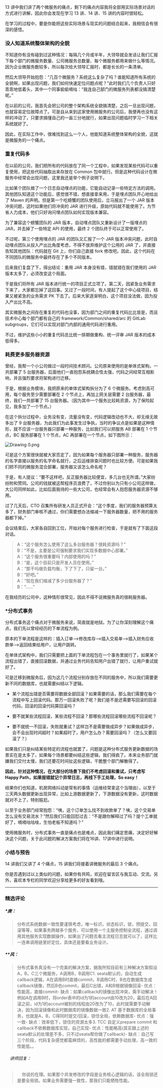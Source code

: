 <p data-nodeid="3714">13 讲中我们讲了两个微服务的痛点，剩下的痛点内容我将全部用实际场景对话的方式进行讲解，因此你会发现在学习 13 讲、14 讲、15 讲的内容时很轻松。</p>
<p data-nodeid="3715">在学习的过程中，要是你能把这些实际场景与现实的问题结合起来，我相信会有很深的感悟。</p>
<h3 data-nodeid="6118" class="">没人知道系统整体架构的全貌</h3>








<p data-nodeid="3717">不知道你有没有碰到过这种情况：每隔几个月或半年，大领导就会发话让我们汇报下每个部门的微服务数量、公司微服务总数量、每个微服务都用来做什么等情况。因为企业微服务数较多，所以每次给大领导汇报时，都是长长的一条清单。</p>
<p data-nodeid="3718" class="">然后大领导开始抱怨：“几百个微服务？系统这么复杂了吗？谁能知道所有系统的全貌啊，如果出现问题，我们如何快速定位问题点呢？”此时我们几个负责人只好乖乖地低着头，其中一个同事偷偷嘀咕：“我连自己部门的微服务列表都没搞清楚呢。”</p>
<p data-nodeid="3719">在以前的公司，我首先会把公司的整个架构系统全貌搞清楚，之后一旦出现问题，也就容易定位故障点了。可是自从来到这家使用微服务的公司后，我便再也没有这样的冲动了，只要求搞懂自己的一亩三分地就行，如果出现问题临时学习一下相关系统就好了。</p>
<p data-nodeid="3720">因此，在实际工作中，很难找到这么一个人，他能知道系统整体架构的全貌，这就是微服务的一个痛点。</p>
<h3 data-nodeid="7075" class="">重复代码多</h3>




<p data-nodeid="3722">在以前的公司，我们把所有的代码放在了同一个工程中，如果发现某些代码可以重复使用，把这些代码抽取出来存放在 Common 包中就行。但是这种代码设计在微服务中经常会出现问题，这里我还是举个例子说明下。</p>
<p data-nodeid="3723">比如某个团队做了一个日志自动埋点的功能，它能自动记录一些特定方法的调用。其他团队知道这个功能后，感觉很不错，想直接拿来用，于是埋点团队开心地给出了 Maven 的声明。但是第一个吃螃蟹的团队使用后，立马报出了一个 JAR 版本冲突问题，这时如果他们将冲突的 JAR 进行升级，原始代码就不能使用了。为节省人力成本，他们只好询问埋点团队如何实现版本兼容。</p>
<p data-nodeid="3724">为了兼容这个螃蟹团队的 JAR 版本，自动埋点团队又重新设计了一版埋点的 JAR，并去掉了一些特定 API 的使用，最终 2 个团队终于可以正常使用了。</p>
<p data-nodeid="3725">不过呢，第三个使用埋点的 JAR 的团队又汇报了一个 JAR 版本冲突问题，此时自动埋点团队从投入产出比角度考虑，不得不放弃维护这个公用的 JAR 了，并直接告知其他团队：代码就在 Git 上，你们自己直接 fork 修改吧。因此，这个代码在不同团队的微服务中最终存在了多个不同版本。</p>
<p data-nodeid="3726">后来我们复盘了下，得出结论：重用 JAR 本身没有错，错就错在我们使用的 JAR 版本太多了，必须改变这个局面。</p>
<p data-nodeid="3727">于是我们将所有 JAR 版本进行统一的项目正式立项了。第二天，因紧急业务需求下来了，大家都忘掉了这回事。又过了一段时间，有人提起了这个中心级项目，结果又被紧急的业务需求 PK 下去了。后来大家逐渐明白，这个项目没法做，因为投入产出比不高。</p>
<p data-nodeid="3728">其实微服务之间存在重复的代码也没事，因为部门之间的重复代码比比皆是，而且技术中心每个部门都有自己的 framework/Common/shared/arc 的 GitLab subgroups，它们可以实现对部门内部的通用代码进行重用。</p>
<p data-nodeid="3729">不过，维护这些小小的重复代码总比统一排期做重构、统一评审 JAR 版本的成本低得多。</p>
<h3 data-nodeid="8008" class="">耗费更多服务器资源</h3>




<p data-nodeid="3731">曾经，我帮一个小公司做过一段时间技术顾问。公司原来使用的是单体式架构，一共部署了 5 台服务器，后面他们一直抱怨系统耦合性太强，代码之间经常互相影响，并且强烈要求将架构进行迁移。</p>
<p data-nodeid="3732">于是，根据业务模块，我把原来的单体式架构拆分为了 6 个微服务。考虑到高可用，每个服务至少需要部署在 2 个节点上，再加上网关层需要 2 台服务器，最终，我们一共部署了 15 台服务器。（因为其中一个服务比较耗资源，为了保险起见，我多加了一个节点。）</p>
<p data-nodeid="3733">在这个拆分过程中，业务没有变，流量没有变，代码逻辑改动也不大，却无缘无故多出了 9 台服务器，为此我们为此事发生过争执，当时的争议点是如果是这种情形，就不应该一台服务器只部署一种服务，比如我们可以把服务 AB 部署在 1 个节点，BC 服务部署在 1 个节点，AC 再部署在一个节点，如下图所示：</p>
<p data-nodeid="8236" class=""><img src="https://s0.lgstatic.com/i/image2/M01/07/58/CgpVE2AH3f6AIAIkAAAuFU0JjmQ148.png" alt="Drawing 0.png" data-nodeid="8239"></p>

<p data-nodeid="3735">可是这个方案很快就被大家否定了，因为如果每个服务器只部署一种服务，服务器的名字直接以服务的名字命名就行，之后运维排查问题时也比较方便。可是如果我们把不同的微服务混合部署，服务器又该怎么命名呢？</p>
<p data-nodeid="3736">于是，有人提议：“要不这样吧，反正服务器比较便宜，多几台也无所谓。”大家纷纷附和赞同。公司的钱就被这帮程序员浪费了，不过你别以为只有小公司这样做，大公司同样如此，比如后面我待的一些大公司，也经常会有人抱怨服务器资源不够用。</p>
<p data-nodeid="3737">过了几天后，CTO 召集所有研发人员正式开会：“这个季度，我们的服务器预算太多了，财务部门审核不通过，你们需要想办法缩减一下服务器数量，把不用的服务器都下掉。”</p>
<p data-nodeid="3738">会议结束后，大家各自回到工位，开始对每个服务进行检查，于是就有了下面这段对话。</p>
<blockquote data-nodeid="3739">
<p data-nodeid="3740">A：“这个服务怎么使用了这么多台服务器？很耗资源吗？”<br>
B：“不是，主要是公司强制要求我们实现多数据中心部署。”<br>
A：“这个服务很重要吗？内部使用的吗？”<br>
B：“是，这个目前只是开发人员在使用。”<br>
A：“那干吗做负载均衡，下了下了，只留一台。”<br>
B：“好吧。”<br>
A：“现在我们缩减了多少台服务器了？”<br>
B：“……”</p>
</blockquote>
<p data-nodeid="3741">在我经历的公司中，这种情形很常见，因此不得不说微服务真的很耗服务器。</p>
<h3 data-nodeid="8922" class="te-preview-highlight">*分布式事务</h3>



<p data-nodeid="3743">分布式事务这个痛点对于微服务来说，简直就是地狱。为了让你深刻理解这个痛点，我们先以曾经经历的下单流程为例。</p>
<p data-nodeid="3744">原本的下单流程是这样的：插入订单——&gt;修改库存——&gt;插入交易单——&gt;插入财务应收款单——&gt;返回结果给用户，让用户跳转。</p>
<p data-nodeid="3745">在单体式架构中，我们只需要把上面的下单流程包在一个事务里就行了，如果某个流程出错了，直接回滚数据，并通过业务代码告知用户出错了就行，让用户重试就好了。</p>
<p data-nodeid="3746">可是迁移到微服务后，因为这几个流程分别存放在不同的服务中，所以我们需要更新不同的数据库，也就需要纠结以下逻辑。</p>
<ul data-nodeid="3747">
<li data-nodeid="3748">
<p data-nodeid="3749">某个流程出错是否需要将数据全部回滚？如果需要的话，那么我们需要在每个流程中写上回滚代码。那万一回滚失败了呢？我们是不是还需要写回滚的回滚代码，回滚的回滚代码算回滚吗？</p>
</li>
<li data-nodeid="3750">
<p data-nodeid="3751">要不就某些流程回滚，某些流程不回滚？那哪些流程回滚哪些流程不回滚呢？</p>
</li>
<li data-nodeid="3752">
<p data-nodeid="3753">要不就统一不回滚，失败就重试？这样岂不是需要做成异步？如果做成异步，会不会出现时间超时？如果超时了，用户怎么办？需要回滚吗？（怎么又要回滚了？）</p>
</li>
</ul>
<p data-nodeid="3754">如果我们只是纠结某些特定的流程也就罢了，问题是这种分布式服务更新数据的场景实在是太多了，如果每个场景都要纠结这些逻辑，我们得疯了。本来业务部门就嫌我们交付太慢，我们还要花时间扯这些逻辑，干脆整个部门解散得了。</p>
<p data-nodeid="3755"><strong data-nodeid="3835">因此，针对这种情况，在大部分的场景下我们不考虑回滚和重试，只考虑写 Happy Path，如果报错就记个异常日志，再线下手工处理，So easy！</strong></p>
<p data-nodeid="3756">结果你们也知道，机房网络抖动是常有的事情（运维经常拿这个当理由），以至于三天两头数据更新出现异常，比如上游数据更新了，下游数据没有更新，这时数据就对不上了，特别尴尬。</p>
<p data-nodeid="3757">以至于业务部门经常抱怨：“咦，这个订单怎么找不到收款单了？咦，这个交易单怎么没有交易流水？”然后我们只能回怼过去：“不是跟你解释过了吗？提个工单就好了，嘀嘀咕咕啥，生怕老板不知道吗？”</p>
<p data-nodeid="3758">使用微服务时，分布式事务一直是痛点也是难点，因此我们痛定思痛，决定好好解决这个问题，关于此问题的解决方案我们将在16讲、17讲中进行说明。</p>
<h3 data-nodeid="3759">小结与预告</h3>
<p data-nodeid="3760">14 讲我们又讲了 4 个痛点，15 讲我们将接着讲微服务的最后 3 个痛点。</p>
<p data-nodeid="3761">你是否遇到过以上类似的问题，如果你有共鸣，欢迎在留言区与我互动、交流。另外，喜欢本专栏的同学欢迎分享给更多的好友看到哦。</p>

---

### 精选评论

##### *庚：
> 分布式系统数据一致性要谨慎考虑，唯一标识，状态标识，锁，预提交，回滚等等，如果事务跨越多个服务，可以使用一个主服务控制全流程，通过调用其他服务实现数据操作，如果出了问题去看主流程日志就可以了，这样比一连串调用链里好定位，具体还是要看业务设计。

##### **风：
> 分布式事务真没有一个完美的解决方案，据我所知目前有三种解决方案假设A，B，C三个微服务，A调用B，B调用C1. seata默认的，自动生成callback逻辑，A在调用B时直接commit，B调用C时，B也在数据库生成callback镜像，然后B也commit，最后C出错，A和B根据镜像回滚- 优点：性能高，直接commit- 缺点：如果callback的镜像出现冲突，需手动解决！例如A在调用B时，将order表中的id为1的account由10改为20，最后在A回滚之前，id为1的account被别的线程由20改为了10，此时就需要手动解决，因为回滚镜像和此时数据库的镜像数据一致2. AT 基于数据库的全局事务，也就是A，B，C得同时提交/回滚，锁住全局，依赖数据库- 优点：强一致- 缺点：效率低下，锁住的资源太多3. TCC 自定义prepare commit 和callback不依赖数据库实现，自己实现- 优点：性能略高(其实跟上述的seata默认的处理差不多，只不过seata帮你做了callback)- 缺点：自己写三个阶段，代码复杂感觉都蛮麻烦的，高性能的都需要手动处理，高一致的性能低。。

 ###### &nbsp;&nbsp;&nbsp; 讲师回复：
> &nbsp;&nbsp;&nbsp; 你说的在理。如果那个并发修改的字段是业务核心逻辑的话，该全局锁还是要全局锁。如果业务需要强一致性，那我们只能牺牲性能。

